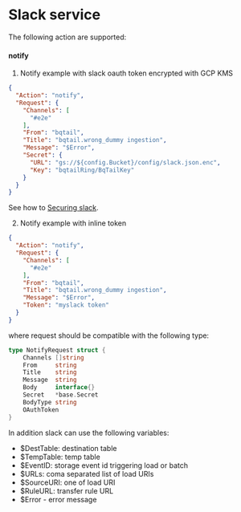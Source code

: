# Slack service

The following action are supported:

#### notify

1. Notify example with slack oauth token encrypted with GCP KMS

```json
{
  "Action": "notify",
  "Request": {
    "Channels": [
      "#e2e"
    ],
    "From": "bqtail",
    "Title": "bqtail.wrong_dummy ingestion",
    "Message": "$Error",
    "Secret": {
      "URL": "gs://${config.Bucket}/config/slack.json.enc",
      "Key": "bqtailRing/BqTailKey"
    }
  }
}
```

See how to [Securing slack](https://github.com/viant/bqtail/tree/master/deployment#credentials-setup).

2. Notify example with inline token 

```json
{
  "Action": "notify",
  "Request": {
    "Channels": [
      "#e2e"
    ],
    "From": "bqtail",
    "Title": "bqtail.wrong_dummy ingestion",
    "Message": "$Error",
    "Token": "myslack token"
  }
}
```


where request should be compatible with the following type:

```go
type NotifyRequest struct {
	Channels []string
	From     string
	Title    string
	Message  string
	Body     interface{}
	Secret   *base.Secret
	BodyType string
	OAuthToken
}

```

In addition slack can use the following variables:

- $DestTable: destination table
- $TempTable: temp table
- $EventID: storage event id triggering load or batch
- $URLs: coma separated list of load URIs
- $SourceURI: one of load URI
- $RuleURL: transfer rule URL
- $Error - error message
